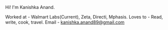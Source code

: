 Hi! I'm Kanishka Anand.

Worked at - Walmart Labs(Current), Zeta, Directi, Mphasis.
Loves to - Read, write, cook, travel.
Email - kanishka.anand89@gmail.com
